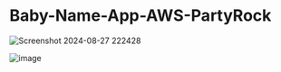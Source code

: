 # Baby-Name-App-AWS-PartyRock

![Screenshot 2024-08-27 222428](https://github.com/user-attachments/assets/86ff1ee2-a2fa-4915-b922-aeb317701fdd)


![image](https://github.com/user-attachments/assets/bbfea203-7115-4285-a1f0-9e0fde211db5)
